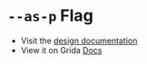 # `--as-p` Flag

- Visit the [design documentation](../docs/--as-p.md)
- View it on Grida [Docs](https://grida.co/docs/flags/--as-p)
